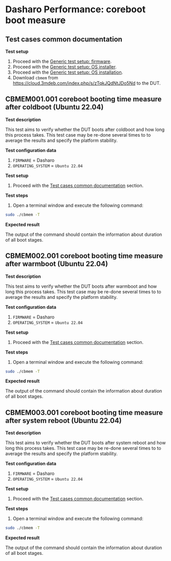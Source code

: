 # Dasharo Performance: coreboot boot measure

## Test cases common documentation

**Test setup**

1. Proceed with the
    [Generic test setup: firmware](../generic-test-setup.md#firmware).
1. Proceed with the
    [Generic test setup: OS installer](../generic-test-setup.md#os-installer).
1. Proceed with the
    [Generic test setup: OS installation](../generic-test-setup.md#os-installation).
1. Download `cbmem` from <https://cloud.3mdeb.com/index.php/s/zTqkJQdNtJDo5Nd>
    to the DUT.

## CBMEM001.001 coreboot booting time measure after coldboot (Ubuntu 22.04)

**Test description**

This test aims to verify whether the DUT boots after coldboot and how long this
process takes. This test case may be re-done several times to to average the
results and specify the platform stability.

**Test configuration data**

1. `FIRMWARE` = Dasharo
1. `OPERATING_SYSTEM` = `Ubuntu 22.04`

**Test setup**

1. Proceed with the
    [Test cases common documentation](#test-cases-common-documentation) section.

**Test steps**

1. Open a terminal window and execute the following command:

```bash
sudo ./cbmem -T
```

**Expected result**

The output of the command should contain the information about duration of
all boot stages.

## CBMEM002.001 coreboot booting time measure after warmboot (Ubuntu 22.04)

**Test description**

This test aims to verify whether the DUT boots after warmboot and how long this
process takes. This test case may be re-done several times to to average the
results and specify the platform stability.

**Test configuration data**

1. `FIRMWARE` = Dasharo
1. `OPERATING_SYSTEM` = `Ubuntu 22.04`

**Test setup**

1. Proceed with the
    [Test cases common documentation](#test-cases-common-documentation) section.

**Test steps**

1. Open a terminal window and execute the following command:

```bash
sudo ./cbmem -T
```

**Expected result**

The output of the command should contain the information about duration of
all boot stages.

## CBMEM003.001 coreboot booting time measure after system reboot (Ubuntu 22.04)

**Test description**

This test aims to verify whether the DUT boots after system reboot and how long
this process takes. This test case may be re-done several times to to average
the results and specify the platform stability.

**Test configuration data**

1. `FIRMWARE` = Dasharo
1. `OPERATING_SYSTEM` = `Ubuntu 22.04`

**Test setup**

1. Proceed with the
    [Test cases common documentation](#test-cases-common-documentation) section.

**Test steps**

1. Open a terminal window and execute the following command:

```bash
sudo ./cbmem -T
```

**Expected result**

The output of the command should contain the information about duration of
all boot stages.
